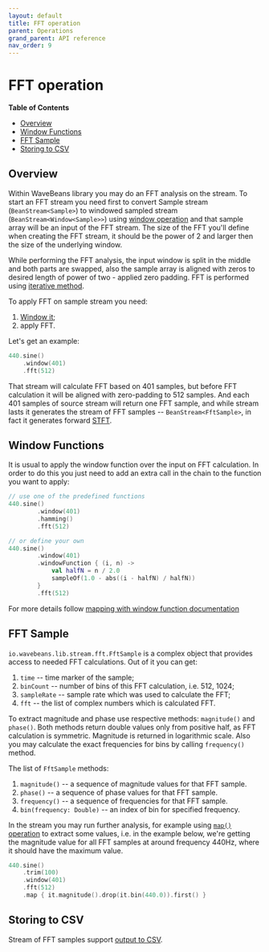 ```yaml
---
layout: default
title: FFT operation
parent: Operations
grand_parent: API reference
nav_order: 9
---
```

FFT operation
==========

<!-- START doctoc generated TOC please keep comment here to allow auto update -->
<!-- DON'T EDIT THIS SECTION, INSTEAD RE-RUN doctoc TO UPDATE -->
**Table of Contents**

- [Overview](#overview)
- [Window Functions](#window-functions)
- [FFT Sample](#fft-sample)
- [Storing to CSV](#storing-to-csv)

<!-- END doctoc generated TOC please keep comment here to allow auto update -->

Overview
--------

Within WaveBeans library you may do an FFT analysis on the stream. To start an FFT stream you need first to convert Sample stream (`BeanStream<Sample>`) to windowed sampled stream (`BeanStream<Window<Sample>>`) using [window operation](window-operation.md) and that sample array will be an input of the FFT stream. The size of the FFT you'll define when creating the FFT stream, it should be the power of 2 and larger then the size of the underlying window.

While performing the FFT analysis, the input window is split in the middle and both parts are swapped, also the sample array is aligned with zeros to desired length of power of two - applied zero padding. FFT is performed using [iterative method](https://en.wikipedia.org/wiki/Cooley%E2%80%93Tukey_FFT_algorithm#Data_reordering,_bit_reversal,_and_in-place_algorithms).

To apply FFT on sample stream you need:
1. [Window it](window-operation.md);
2. apply FFT.

Let's get an example:

```kotlin
440.sine()
    .window(401)
    .fft(512)
```

That stream will calculate FFT based on 401 samples, but before FFT calculation it will be aligned with zero-padding to 512 samples. And each 401 samples of source stream will return one FFT sample, and while stream lasts it generates the stream of FFT samples -- `BeanStream<FftSample>`, in fact it generates forward [STFT](https://en.wikipedia.org/wiki/Short-time_Fourier_transform).

Window Functions
--------

It is usual to apply the window function over the input on FFT calculation. In order to do this you just need to add an extra call in the chain to the function you want to apply:

```kotlin
// use one of the predefined functions
440.sine()
        .window(401)
        .hamming()
        .fft(512)

// or define your own
440.sine()
        .window(401)
        .windowFunction { (i, n) ->
            val halfN = n / 2.0
            sampleOf(1.0 - abs((i - halfN) / halfN))
        }
        .fft(512)

```

For more details follow [mapping with window function documentation](map-window-function.md)

FFT Sample
--------

`io.wavebeans.lib.stream.fft.FftSample` is a complex object that provides access to needed FFT calculations. Out of it you can get:
1. `time` -- time marker of the sample;
2. `binCount` -- number of bins of this FFT calculation, i.e. 512, 1024;
3. `sampleRate` -- sample rate which was used to calculate the FFT;
4. `fft` -- the list of complex numbers which is calculated FFT. 

To extract magnitude and phase use respective methods: `magnitude()` and `phase()`. Both methods return double values only from positive half, as FFT calculation is symmetric. Magnitude is returned in logarithmic scale. Also you may calculate the exact frequencies for bins by calling `frequency()` method. 

The list of `FftSample` methods:
1. `magnitude()` -- a sequence of magnitude values for that FFT sample.
2. `phase()` -- a sequence of phase values for that FFT sample. 
3. `frequency()` -- a sequence of frequencies for that FFT sample.  
4. `bin(frequency: Double)` -- an index of bin for specified frequency.

In the stream you may run further analysis, for example using [`map()` operation](map-operation.md) to extract some values, i.e. in the example below, we're getting the magnitude value for all FFT samples at around frequency 440Hz, where it should have the maximum value.

```kotlin
440.sine()
    .trim(100)
    .window(401)
    .fft(512)
    .map { it.magnitude().drop(it.bin(440.0)).first() }
``` 

Storing to CSV
---------

Stream of FFT samples support [output to CSV](../outputs/csv-outputs.md).